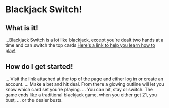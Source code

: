# Blackjack Switch!

## What is it!
...Blackjack Switch is a lot like blackjack, except you're dealt two hands at a time and can switch the top cards
[Here's a link to help you learn how to play!](http://www.blackjackforumonline.com/content/blackjackswitchbasicstrategy.html)

## How do I get started!
... Visit the link attached at the top of the page and either log in or create an account.
... Make a bet and hit deal. From there a glowing outline will let you know which card set you're playing.
... You can hit, stay or switch. The game ends like a traditional blackjack game, when you either get 21, you bust,
... or the dealer busts.
